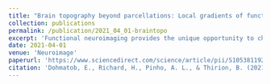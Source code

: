 ```yaml
---
title: "Brain topography beyond parcellations: Local gradients of functional maps"
collection: publications
permalink: /publication/2021_04_01-braintopo
excerpt: 'Functional neuroimaging provides the unique opportunity to characterize brain regions based on their response to tasks or ongoing activity. As such, it holds the premise to capture brain spatial organization. Yet, the conceptual framework to describe this organization has remained elusive: on the one hand, parcellations build implicitly on a piecewise constant organization, i.e. flat regions separated by sharp boundaries; on the other hand, the recently popularized concept of functional gradient hints instead at a smooth structure. Noting that both views converge to a topographic scheme that pieces together local variations of functional features, we perform a quantitative assessment of local gradient-based models. Using as a driving case the prediction of functional Magnetic Resonance Imaging (fMRI) data —concretely, the prediction of task-fMRI from rest-fMRI maps across subjects— we develop a parcel-wise linear regression model based on a dictionary of reference topographies. Our method uses multiple random parcellations —as opposed to a single fixed parcellation— and aggregates estimates across these parcellations to predict functional features in left-out subjects. Our experiments demonstrate the existence of an optimal cardinality of the parcellation to capture local gradients of functional maps.'
date: 2021-04-01
venue: 'Neuroimage' 
paperurl: 'https://www.sciencedirect.com/science/article/pii/S1053811920311915?via%3Dihub'
citation: 'Dohmatob, E., Richard, H., Pinho, A. L., & Thirion, B. (2021). Brain topography beyond parcellations: Local gradients of functional maps. NeuroImage, 229, 117706.'
---
```

